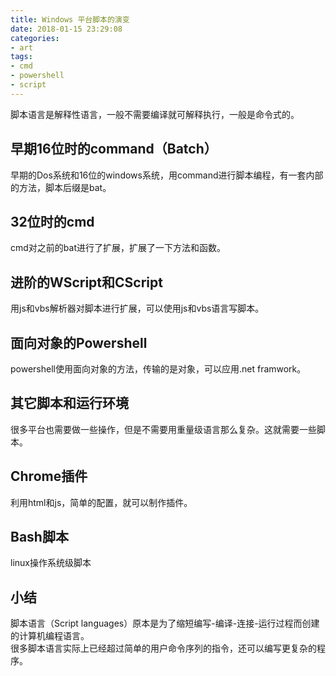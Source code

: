 ```yaml
---
title: Windows 平台脚本的演变
date: 2018-01-15 23:29:08
categories:
- art
tags:
- cmd
- powershell
- script
---
```

脚本语言是解释性语言，一般不需要编译就可解释执行，一般是命令式的。

## 早期16位时的command（Batch）
早期的Dos系统和16位的windows系统，用command进行脚本编程，有一套内部的方法，脚本后缀是bat。

## 32位时的cmd
cmd对之前的bat进行了扩展，扩展了一下方法和函数。

## 进阶的WScript和CScript
用js和vbs解析器对脚本进行扩展，可以使用js和vbs语言写脚本。

## 面向对象的Powershell
powershell使用面向对象的方法，传输的是对象，可以应用.net framwork。

## 其它脚本和运行环境
很多平台也需要做一些操作，但是不需要用重量级语言那么复杂。这就需要一些脚本。

## Chrome插件
利用html和js，简单的配置，就可以制作插件。

## Bash脚本
linux操作系统级脚本

## 小结
脚本语言（Script languages）原本是为了缩短编写-编译-连接-运行过程而创建的计算机编程语言。  
很多脚本语言实际上已经超过简单的用户命令序列的指令，还可以编写更复杂的程序。